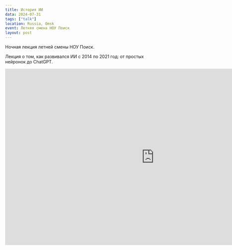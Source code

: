```yaml
---
title: История ИИ
data: 2024-07-31
tags: ["talk"]
location: Russia, Omsk
event: Летняя смена НОУ Поиск
layout: post
---
```


Ночная лекция летней смены НОУ Поиск.

Лекция о том, как развивался ИИ с 2014 по 2021 год: от простых нейронок до ChatGPT.

<iframe src="https://docs.google.com/presentation/d/e/2PACX-1vS5ciKQHn-lKBWwyoOoYQOGqoqcdfGtD2W8y7KJIipZjRz4IR2Nk_NA2wTTQlR2j-Vh9YJut0ca0_M7/embed?start=false&loop=false&delayms=3000" frameborder="0" width="960" height="569" allowfullscreen="true" mozallowfullscreen="true" webkitallowfullscreen="true"></iframe>
